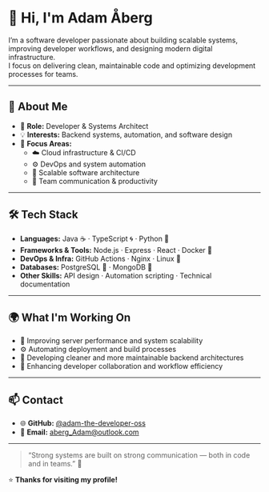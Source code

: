 # 👋 Hi, I'm Adam Åberg

I’m a software developer passionate about building scalable systems, improving developer workflows, and designing modern digital infrastructure.  
I focus on delivering clean, maintainable code and optimizing development processes for teams.

---

## 🧠 About Me
- 💼 **Role:** Developer & Systems Architect  
- 💡 **Interests:** Backend systems, automation, and software design  
- 🧩 **Focus Areas:**  
  - ☁️ Cloud infrastructure & CI/CD  
  - ⚙️ DevOps and system automation  
  - 🧱 Scalable software architecture  
  - 💬 Team communication & productivity  

---

## 🛠️ Tech Stack
- **Languages:** Java ☕ · TypeScript 🌀 · Python 🐍  
- **Frameworks & Tools:** Node.js · Express · React · Docker 🐳  
- **DevOps & Infra:** GitHub Actions · Nginx · Linux 🐧  
- **Databases:** PostgreSQL 🐘 · MongoDB 🍃  
- **Other Skills:** API design · Automation scripting · Technical documentation  

---

## 🌍 What I'm Working On
- 🧱 Improving server performance and system scalability  
- ⚙️ Automating deployment and build processes  
- 🧩 Developing cleaner and more maintainable backend architectures  
- 💬 Enhancing developer collaboration and workflow efficiency  

---

## 📫 Contact
- 🌐 **GitHub:** [@adam-the-developer-oss](https://github.com/adam-the-developer-oss)  
- 💌 **Email:** aberg_Adam@outlook.com  

---

> “Strong systems are built on strong communication — both in code and in teams.” 💭

⭐ **Thanks for visiting my profile!**
